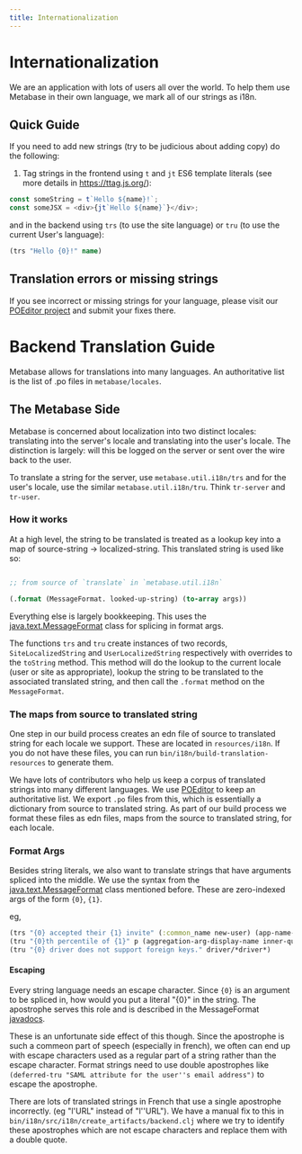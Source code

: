 ```yaml
---
title: Internationalization
---
```


# Internationalization

We are an application with lots of users all over the world. To help them use Metabase in their own language, we mark all of our strings as i18n.

## Quick Guide

If you need to add new strings (try to be judicious about adding copy) do the following:

1. Tag strings in the frontend using `t` and `jt` ES6 template literals (see more details in https://ttag.js.org/):

```javascript
const someString = t`Hello ${name}!`;
const someJSX = <div>{jt`Hello ${name}`}</div>;
```

and in the backend using `trs` (to use the site language) or `tru` (to use the current User's language):

```clojure
(trs "Hello {0}!" name)
```

## Translation errors or missing strings

If you see incorrect or missing strings for your language, please visit our [POEditor project](https://poeditor.com/join/project/ynjQmwSsGh) and submit your fixes there.


# Backend Translation Guide

Metabase allows for translations into many languages. An authoritative list is the list of .po files in `metabase/locales`.

## The Metabase Side

Metabase is concerned about localization into two distinct locales: translating into the server's locale and translating into the user's locale. The distinction is largely: will this be logged on the server or sent over the wire back to the user.

To translate a string for the server, use `metabase.util.i18n/trs` and for the user's locale, use the similar `metabase.util.i18n/tru`. Think `tr-server` and `tr-user`.

### How it works

At a high level, the string to be translated is treated as a lookup key into a map of source-string -> localized-string. This translated string is used like so:

```clojure

;; from source of `translate` in `metabase.util.i18n`

(.format (MessageFormat. looked-up-string) (to-array args))

```

Everything else is largely bookkeeping. This uses the [java.text.MessageFormat](https://docs.oracle.com/javase/7/docs/api/java/text/MessageFormat.html) class for splicing in format args.

The functions `trs` and `tru` create instances of two records, `SiteLocalizedString` and `UserLocalizedString` respectively with overrides to the `toString` method. This method will do the lookup to the current locale (user or site as appropriate), lookup the string to be translated to the associated translated string, and then call the `.format` method on the `MessageFormat`.

### The maps from source to translated string

One step in our build process creates an edn file of source to translated string for each locale we support. These are located in `resources/i18n`. If you do not have these files, you can run `bin/i18n/build-translation-resources` to generate them.

We have lots of contributors who help us keep a corpus of translated strings into many different languages. We use [POEditor](https://poeditor.com/join/project/ynjQmwSsGh) to keep an authoritative list. We export `.po` files from this, which is essentially a dictionary from source to translated string. As part of our build process we format these files as edn files, maps from the source to translated string, for each locale.

### Format Args

Besides string literals, we also want to translate strings that have arguments spliced into the middle. We use the syntax from the [java.text.MessageFormat](https://docs.oracle.com/javase/7/docs/api/java/text/MessageFormat.html) class mentioned before. These are zero-indexed args of the form `{0}`, `{1}`.

eg,

```clojure
(trs "{0} accepted their {1} invite" (:common_name new-user) (app-name-trs))
(tru "{0}th percentile of {1}" p (aggregation-arg-display-name inner-query arg))
(tru "{0} driver does not support foreign keys." driver/*driver*)
```

#### Escaping

Every string language needs an escape character. Since `{0}` is an argument to be spliced in, how would you put a literal "{0}" in the string. The apostrophe serves this role and is described in the MessageFormat [javadocs](https://docs.oracle.com/javase/7/docs/api/java/text/MessageFormat.html).

These is an unfortunate side effect of this though. Since the apostrophe is such a commeon part of speech (especially in french), we often can end up with escape characters used as a regular part of a string rather than the escape character. Format strings need to use double apostrophes like `(deferred-tru "SAML attribute for the user''s email address")` to escape the apostrophe.

There are lots of translated strings in French that use a single apostrophe incorrectly. (eg "l'URL" instead of "l''URL"). We have a manual fix to this in `bin/i18n/src/i18n/create_artifacts/backend.clj` where we try to identify these apostrophes which are not escape characters and replace them with a double quote.
